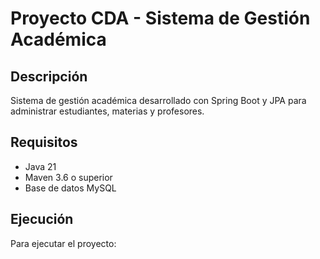 # Proyecto CDA - Sistema de Gestión Académica

## Descripción

Sistema de gestión académica desarrollado con Spring Boot y JPA para administrar estudiantes, materias y profesores.

## Requisitos

- Java 21
- Maven 3.6 o superior
- Base de datos MySQL

## Ejecución

Para ejecutar el proyecto:
